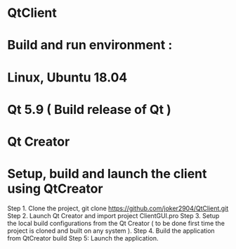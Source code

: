 # QtClient
# Build and run environment :
# Linux, Ubuntu 18.04
# Qt 5.9 ( Build release of Qt )
# Qt Creator 

# Setup, build and launch the client using QtCreator

Step 1. Clone the project, git clone https://github.com/joker2904/QtClient.git
Step 2. Launch Qt Creator and import project ClientGUI.pro
Step 3. Setup the local build configurations from the Qt Creator ( to be done first time the project is cloned and built on any system ).
Step 4. Build the application from QtCreator build 
Step 5: Launch the application.

